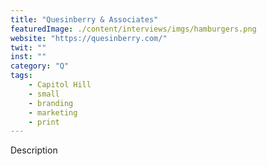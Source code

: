 ```yaml
---
title: "Quesinberry & Associates"
featuredImage: ./content/interviews/imgs/hamburgers.png
website: "https://quesinberry.com/"
twit: ""
inst: ""
category: "Q"
tags:
    - Capitol Hill
    - small
    - branding
    - marketing
    - print
---
```


Description
